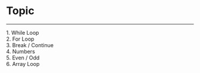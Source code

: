 <h1>Topic</h1>
<hr>
1. While Loop <br>
2. For Loop <br>
3. Break / Continue <br>
4. Numbers <br>
5. Even / Odd <br>
6. Array Loop